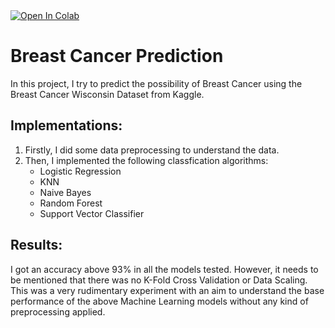 <a target="_blank" href="https://colab.research.google.com/github/vinaysanga/Breast-Cancer-Prediction.git">
  <img src="https://colab.research.google.com/assets/colab-badge.svg" alt="Open In Colab"/>
</a>

# Breast Cancer Prediction
In this project, I try to predict the possibility of Breast Cancer using the Breast Cancer Wisconsin Dataset from Kaggle.
## Implementations:
1. Firstly, I did some data preprocessing to understand the data.
2. Then, I implemented the following classfication algorithms:
   * Logistic Regression
   * KNN
   * Naive Bayes
   * Random Forest
   * Support Vector Classifier
## Results:
I got an accuracy above 93% in all the models tested. However, it needs to be mentioned that there was no K-Fold Cross Validation or Data Scaling. This was a very rudimentary experiment with an aim to understand the base performance of the above Machine Learning models without any kind of preprocessing applied. 

